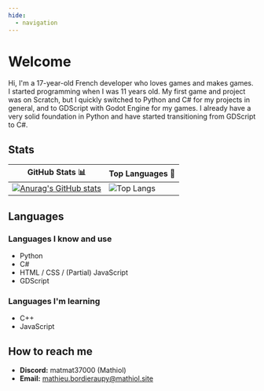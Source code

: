 ```yaml
---
hide:
  - navigation
---
```



# Welcome

Hi, I'm a 17-year-old French developer who loves games and makes games. I started programming when I was 11 years old. My first game and project was on Scratch, but I quickly switched to Python and C# for my projects in general, and to GDScript with Godot Engine for my games. I already have a very solid foundation in Python and have started transitioning from GDScript to C#.

## Stats

| GitHub Stats 📊 | Top Languages 💬 |
|-----------------|-----------------|
| [![Anurag's GitHub stats][stats-img]](https://github.com/anuraghazra/github-readme-stats) | ![Top Langs][langs-img] |

[stats-img]: https://github-readme-stats.vercel.app/api?username=matmat37000&show_icons=true&theme=transparent&hide_border=true
[langs-img]: https://github-readme-stats.vercel.app/api/top-langs/?username=matmat37000&hide=javascript,css,scss,html&theme=transparent&hide_border=true

## Languages

### Languages I know and use  

- Python  
- C#  
- HTML / CSS / (Partial) JavaScript  
- GDScript  

### Languages I'm learning  

- C++  
- JavaScript  

## How to reach me

- **Discord:** matmat37000 (Mathiol)  
- **Email:** <mathieu.bordieraupy@mathiol.site>  
